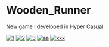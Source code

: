 # Wooden_Runner 
 New game I developed in Hyper Casual
 
 
<a href="https://ibb.co/M9hzmSj"><img src="https://i.ibb.co/M9hzmSj/1.png" alt="1" border="0"></a> <a href="https://ibb.co/CQtJtrQ"><img src="https://i.ibb.co/CQtJtrQ/2.png" alt="2" border="0"></a> <a href="https://ibb.co/kmMJfMp"><img src="https://i.ibb.co/kmMJfMp/3.png" alt="3" border="0"></a>
<a href="https://ibb.co/L1w6Vr5"><img src="https://i.ibb.co/L1w6Vr5/aa.png" alt="aa" border="0"></a>
<a href="https://ibb.co/SfYL6Kk"><img src="https://i.ibb.co/SfYL6Kk/xxx.png" alt="xxx" border="0"></a>

